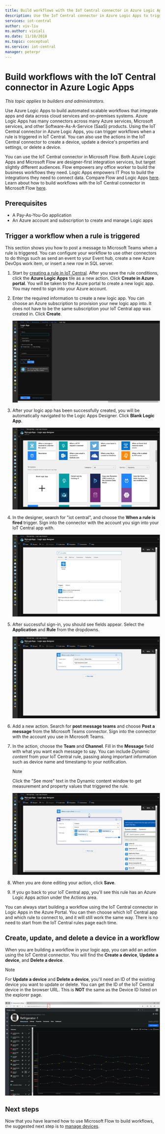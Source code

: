 ```yaml
---
title: Build workflows with the IoT Central connector in Azure Logic Apps | Microsoft Docs
description: Use the IoT Central connector in Azure Logic Apps to trigger workflows and create, update, and delete devices in workflows.
services: iot-central
author: viv-liu
ms.author: viviali
ms.date: 11/18/2018
ms.topic: conceptual
ms.service: iot-central
manager: peterpr
---
```


# Build workflows with the IoT Central connector in Azure Logic Apps

*This topic applies to builders and administrators.*

Use Azure Logic Apps to build automated scalable workflows that integrate apps and data across cloud services and on-premises systems. Azure Logic Apps has many connectors across many Azure services, Microsoft services, and other Software-As-A-Service (SaaS) products. Using the IoT Central connector in Azure Logic Apps, you can trigger workflows when a rule is triggered in IoT Central. You can also use the actions in the IoT Central connector to create a device, update a device's properties and settings, or delete a device. 

You can use the IoT Central connector in Microsoft Flow. Both Azure Logic Apps and Microsoft Flow are designer-first integration services, but target slightly different audiences. Flow empowers any office worker to build the business workflows they need. Logic Apps empowers IT Pros to build the integrations they need to connect data. Compare Flow and Logic Apps [here](https://docs.microsoft.com/en-us/azure/azure-functions/functions-compare-logic-apps-ms-flow-webjobs). Learn about how to build workflows with the IoT Central connector in Microsoft Flow [here](howto-add-microsoft-flow.md). 

## Prerequisites

- A Pay-As-You-Go application
- An Azure account and subscription to create and manage Logic apps

## Trigger a workflow when a rule is triggered

This section shows you how to post a message to Microsoft Teams when a rule is triggered. You can configure your workflow to use other connectors to do things such as send an event to your Event hub, create a new Azure DevOps work item, or insert a new row in SQL server.

1. Start by [creating a rule in IoT Central](howto-create-telemetry-rules.md). After you save the rule conditions, click the **Azure Logic Apps** tile as a new action. Click **Create in Azure portal**. You will be taken to the Azure portal to create a new logic app. You may need to sign into your Azure account.

1. Enter the required information to create a new logic app. You can choose an Azure subscription to provision your new logic app into. It does not have to be the same subscription your IoT Central app was created in. Click **Create**.

    ![Create logic app in Azure portal](./media/howto-build-azure-logic-apps/createinazureportal.PNG)

1. After your logic app has been successfully created, you will be automatically navigated to the Logic Apps Designer. Click **Blank Logic App**. 

    ![Create blank logic app](./media/howto-build-azure-logic-apps/blanklogicapp.PNG)

1. In the designer, search for "iot central", and choose the **When a rule is fired** trigger. Sign into the connector with the account you sign into your IoT Central app with. 

    ![Sign into IoT Central connector](./media/howto-build-azure-logic-apps/addtrigger.PNG)

1. After successful sign-in, you should see fields appear. Select the **Application** and **Rule** from the dropdowns.

    ![Pick application and rule](./media/howto-build-azure-logic-apps/pickappandrule.PNG)

1. Add a new action. Search for **post message teams** and choose **Post a message** from the Microsoft Teams connector. Sign into the connector with the account you use in Microsoft Teams. 

1. In the action, choose the **Team** and **Channel**. Fill in the **Message** field with what you want each message to say. You can include *Dynamic content* from your IoT Central rule, passing along important information such as device name and timestamp to your notification.
    > [!NOTE]
    > Click the "See more" text in the Dynamic content window to get measurement and property values that triggered the rule.

    ![Logic app editing action with dynamic pane open](./media/howto-build-azure-logic-apps/buildworkflow.PNG)

1. When you are done editing your action, click **Save**.

1. If you go back to your IoT Central app, you'll see this rule has an Azure Logic Apps action under the Actions area.

You can always start building a workflow using the IoT Central connector in Logic Apps in the Azure Portal. You can then choose which IoT Central app and which rule to connect to, and it will still work the same way. There is no need to start from the IoT Central rules page each time.

## Create, update, and delete a device in a workflow

When you are building a workflow in your logic app, you can add an action using the IoT Central connector. You will find the **Create a device**, **Update a device**, and **Delete a device**.
> [!NOTE]
> For **Update a device** and **Delete a device**, you'll need an ID of the existing device you want to update or delete. You can get the ID of the IoT Central device in the browser URL. This is **NOT** the same as the Device ID listed on the explorer page.

![IoT Central device explorer device ID](./media/howto-build-azure-logic-apps/iotcdeviceid.PNG)
  

## Next steps
Now that you have learned how to use Microsoft Flow to build workflows, the suggested next step is to [manage devices](howto-manage-devices.md).